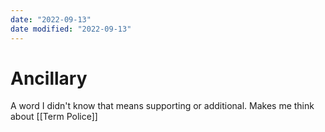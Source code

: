 ```yaml
---
date: "2022-09-13"
date modified: "2022-09-13"
---
```


# Ancillary
A word I didn't know that means supporting or additional. Makes me think about [[Term Police]]
